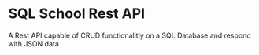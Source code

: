 # SQL School Rest API
A Rest API capable of CRUD functionalitly on a SQL Database and respond with JSON data